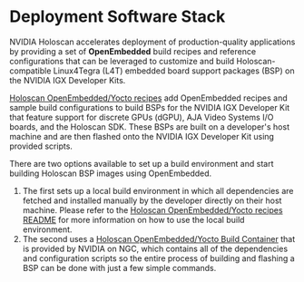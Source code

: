 # Deployment Software Stack

NVIDIA Holoscan accelerates deployment of production-quality applications
by providing a set of **OpenEmbedded** build recipes and reference configurations
that can be leveraged to customize and build Holoscan-compatible Linux4Tegra (L4T)
embedded board support packages (BSP) on the NVIDIA IGX Developer Kits.

[Holoscan OpenEmbedded/Yocto recipes](https://github.com/nvidia-holoscan/meta-tegra-holoscan) add
OpenEmbedded recipes and sample build configurations to build BSPs for the NVIDIA IGX Developer Kit
that feature support for discrete GPUs (dGPU), AJA Video Systems I/O boards, and the Holoscan
SDK.
These BSPs are built on a developer's host machine and are then flashed onto the NVIDIA IGX
Developer Kit using provided scripts.

There are two options available to set up a build environment and start building Holoscan BSP images using OpenEmbedded.

1. The first sets up a local build environment in which all dependencies are fetched and installed manually by the developer directly on their host machine.
Please refer to the [Holoscan OpenEmbedded/Yocto recipes README](https://github.com/nvidia-holoscan/meta-tegra-holoscan/blob/main/README.md) for more information on how to use the local build environment.
2. The second uses a [Holoscan OpenEmbedded/Yocto Build Container](https://catalog.ngc.nvidia.com/orgs/nvidia/teams/clara-holoscan/containers/holoscan-oe-builder) that is provided by NVIDIA on NGC, which contains all of the dependencies and configuration scripts so the entire process of building and flashing a BSP can be done with just a few simple commands.
